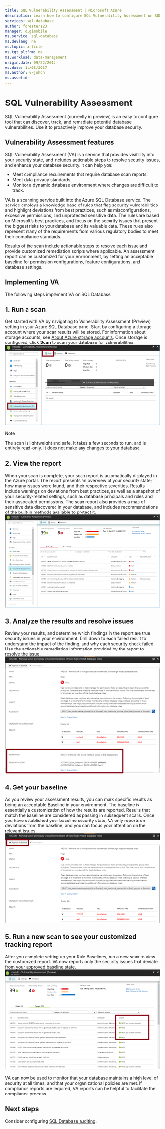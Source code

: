 ```yaml
---
title: SQL Vulnerability Assessment | Microsoft Azure
description: Learn how to configure SQL Vulnerability Assessment on SQL Database.
services: sql-database
author: forester123
manager: digimobile
ms.service: sql-database
ms.devlang: na
ms.topic: article
ms.tgt_pltfrm: na
ms.workload: data-management
origin.date: 09/22/2017
ms.date: 11/06/2017
ms.author: v-johch
ms.assetid:  
---
```


# SQL Vulnerability Assessment

SQL Vulnerability Assessment (currently in preview) is an easy to configure tool that can discover, track, and remediate potential database vulnerabilities. Use it to proactively improve your database security.  

## Vulnerability Assessment features  
SQL Vulnerability Assessment (VA) is a service that provides visibility into your security state, and includes actionable steps to resolve security issues, and enhance your database security. It can help you:  
- Meet compliance requirements that require database scan reports.  
- Meet data privacy standards.  
- Monitor a dynamic database environment where changes are difficult to track.  

VA is a scanning service built into the Azure SQL Database service. The service employs a knowledge base of rules that flag security vulnerabilities and highlight deviations from best practices, such as misconfigurations, excessive permissions, and unprotected sensitive data. The rules are based on Microsoft’s best practices, and focus on the security issues that present the biggest risks to your database and its valuable data. These rules also represent many of the requirements from various regulatory bodies to meet their compliance standards.  

Results of the scan include actionable steps to resolve each issue and provide customized remediation scripts where applicable. An assessment report can be customized for your environment, by setting an acceptable baseline for permission configurations, feature configurations, and database settings.   

## Implementing VA  
The following steps implement VA on SQL Database.  

## 1. Run a scan  
Get started with VA by navigating to Vulnerability Assessment (Preview) setting in your Azure SQL Database pane. Start by configuring a storage account where your scan results will be stored. For information about storage accounts, see [About Azure storage accounts](../storage/common/storage-create-storage-account.md). Once storage is configured, click **Scan** to scan your database for vulnerabilities.  
![Scan a database](./media/sql-vulnerability-assessment/pp_va_initialize.png)  
  > [!NOTE]   
  > The scan is lightweight and safe. It takes a few seconds to run, and is entirely read-only. It does not make any changes to your database.  

## 2. View the report  
When your scan is complete, your scan report is automatically displayed in the Azure portal. The report presents an overview of your security state; how many issues were found, and their respective severities. Results include warnings on deviations from best practices, as well as a snapshot of your security-related settings, such as database principals and roles and their associated permissions. The scan report also provides a map of sensitive data discovered in your database, and includes recommendations of the built-in methods available to protect it.  
![View the report](./media/sql-vulnerability-assessment/pp_main_getstarted.png)  

## 3. Analyze the results and resolve issues  
Review your results, and determine which findings in the report are true security issues in your environment. Drill down to each failed result to understand the impact of the finding, and why each security check failed. Use the actionable remediation information provided by the report to resolve the issue.  
![Analyze the report](./media/sql-vulnerability-assessment/pp_fail_rule_show_remediation.png)    

## 4. Set your baseline  
As you review your assessment results, you can mark specific results as being an acceptable Baseline in your environment. The baseline is essentially a customization of how the results are reported. Results that match the baseline are considered as passing in subsequent scans. Once you have established your baseline security state, VA only reports on deviations from the baseline, and you can focus your attention on the relevant issues.  
![Set your baseline](./media/sql-vulnerability-assessment/pp_fail_rule_show_baseline.png)  

## 5. Run a new scan to see your customized tracking report  
After you complete setting up your Rule Baselines, run a new scan to view the customized report. VA now reports only the security issues that deviate from your approved baseline state.  
![View your customized report](./media/sql-vulnerability-assessment/pp_pass_main_with_baselines.png)  

VA can now be used to monitor that your database maintains a high level of security at all times, and that your organizational policies are met. If compliance reports are required, VA reports can be helpful to facilitate the compliance process.  

## Next steps  

Consider configuring [SQL Database auditing](sql-database-auditing.md).  
